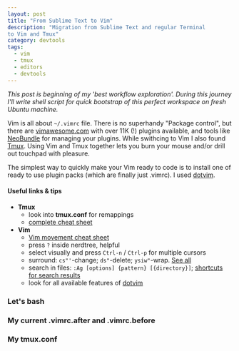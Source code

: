 ```yaml
---
layout: post
title: "From Sublime Text to Vim"
description: "Migration from Sublime Text and regular Terminal
to Vim and Tmux"
category: devtools
tags:
  - vim
  - tmux
  - editors
  - devtools
---
```


_This post is beginning of my 'best workflow exploration'. During this journey I'll write shell script for quick bootstrap of this perfect workspace on fresh Ubuntu machine._

Vim is all about `~/.vimrc` file. There is no superhandy "Package control", but
there are [vimawesome.com](http://vimawesome.com/) with over 11K (!) plugins available, and
tools like [NeoBundle](https://github.com/Shougo/neobundle.vim) for managing your plugins.
While swithcing to Vim I also found [Tmux](http://tmux.sourceforge.net/).
Using Vim and Tmux together lets you burn your mouse and/or drill out touchpad with pleasure.

The simplest way to quickly make your Vim ready to code is to install
one of ready to use plugin packs (which are finally just .vimrc). I used [dotvim](https://github.com/astrails/dotvim).

#### Useful links & tips
   - __Tmux__
      + look into __tmux.conf__ for remappings
      + [complete cheat sheet](https://gist.github.com/MohamedAlaa/2961058) 
   - __Vim__
      + [Vim movement cheat sheet](https://raw.githubusercontent.com/LevelbossMike/vim_shortcut_wallpaper/master/vim-shortcuts_1280x800.png)
      + press `?` inside nerdtree, helpful
      + select visually and press `Ctrl-n` / `Ctrl-p` for multiple cursors
      + surround: `cs"'`-change; `ds"`-delete; `ysiw"`-wrap. [See all](https://github.com/tpope/vim-surround#surroundvim)
      + search in files: `:Ag [options] {pattern} [{directory}]`; [shortcuts
        for search results](https://github.com/rking/ag.vim#keyboard-shortcuts)
      + look for all available features of [dotvim](https://github.com/astrails/dotvim)

### Let's bash
<script src="https://gist.github.com/JosephBuchma/fc857d7c14c0ea2c475a.js"></script>

### My current .vimrc.after and .vimrc.before
<script src="https://gist.github.com/JosephBuchma/650d0dd87b553ca2c8a0.js"></script>

### My tmux.conf
<script src="https://gist.github.com/JosephBuchma/72709f7b22655f7ce339.js"></script>